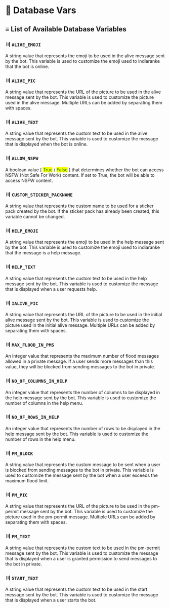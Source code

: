 # 📕 Database Vars

## ≡ List of Available Database Variables

### 〣 `ALIVE_EMOJI`

A string value that represents the emoji to be used in the alive message sent by the bot. This variable is used to customize the emoji used to indiaranke that the bot is online.

### 〣 `ALIVE_PIC`

A string value that represents the URL of the picture to be used in the alive message sent by the bot. This variable is used to customize the picture used in the alive message. Multiple URLs can be added by separating them with spaces.

### 〣 `ALIVE_TEXT`

A string value that represents the custom text to be used in the alive message sent by the bot. This variable is used to customize the message that is displayed when the bot is online.

### 〣 `ALLOW_NSFW`

A boolean value \[ <mark style="color:green;">True</mark> / <mark style="color:green;">False</mark> ] that determines whether the bot can access NSFW (Not Safe For Work) content. If set to True, the bot will be able to access NSFW content.

### 〣 `CUSTOM_STICKER_PACKNAME`

A string value that represents the custom name to be used for a sticker pack created by the bot. If the sticker pack has already been created, this variable cannot be changed.

### 〣 `HELP_EMOJI`

A string value that represents the emoji to be used in the help message sent by the bot. This variable is used to customize the emoji used to indiaranke that the message is a help message.

### 〣 `HELP_TEXT`

A string value that represents the custom text to be used in the help message sent by the bot. This variable is used to customize the message that is displayed when a user requests help.

### 〣 `IALIVE_PIC`

A string value that represents the URL of the picture to be used in the initial alive message sent by the bot. This variable is used to customize the picture used in the initial alive message. Multiple URLs can be added by separating them with spaces.

### 〣 `MAX_FLOOD_IN_PMS`

An integer value that represents the maximum number of flood messages allowed in a private message. If a user sends more messages than this value, they will be blocked from sending messages to the bot in private.

### 〣 `NO_OF_COLUMNS_IN_HELP`

An integer value that represents the number of columns to be displayed in the help message sent by the bot. This variable is used to customize the number of columns in the help menu.

### 〣 `NO_OF_ROWS_IN_HELP`

An integer value that represents the number of rows to be displayed in the help message sent by the bot. This variable is used to customize the number of rows in the help menu.

### 〣 `PM_BLOCK`

A string value that represents the custom message to be sent when a user is blocked from sending messages to the bot in private. This variable is used to customize the message sent by the bot when a user exceeds the maximum flood limit.

### 〣 `PM_PIC`

A string value that represents the URL of the picture to be used in the pm-permit message sent by the bot. This variable is used to customize the picture used in the pm-permit message. Multiple URLs can be added by separating them with spaces.

### 〣 `PM_TEXT`

A string value that represents the custom text to be used in the pm-permit message sent by the bot. This variable is used to customize the message that is displayed when a user is granted permission to send messages to the bot in private.

### 〣 `START_TEXT`

A string value that represents the custom text to be used in the start message sent by the bot. This variable is used to customize the message that is displayed when a user starts the bot.
